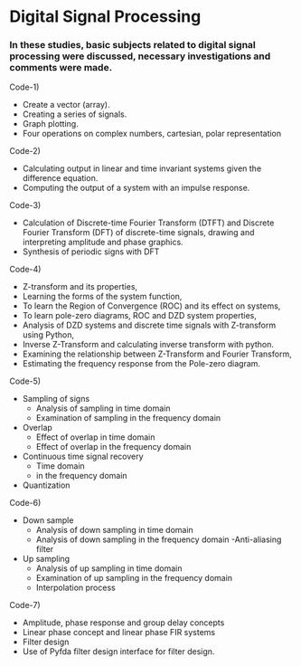 # Digital Signal Processing

### In these studies, basic subjects related to digital signal processing were discussed, necessary investigations and comments were made. 

Code-1)
- Create a vector (array).
- Creating a series of signals.
- Graph plotting.
- Four operations on complex numbers, cartesian, polar representation

Code-2)
- Calculating output in linear and time invariant systems given the difference equation.
- Computing the output of a system with an impulse response.

Code-3)
- Calculation of Discrete-time Fourier Transform (DTFT) and Discrete Fourier Transform (DFT) of discrete-time signals, drawing and interpreting amplitude and phase graphics.
- Synthesis of periodic signs with DFT 

Code-4)
- Z-transform and its properties,
- Learning the forms of the system function,
- To learn the Region of Convergence (ROC) and its effect on systems,
- To learn pole-zero diagrams, ROC and DZD system properties,
- Analysis of DZD systems and discrete time signals with Z-transform using Python,
- Inverse Z-Transform and calculating inverse transform with python.
- Examining the relationship between Z-Transform and Fourier Transform,
- Estimating the frequency response from the Pole-zero diagram. 

Code-5)
- Sampling of signs
    - Analysis of sampling in time domain
    - Examination of sampling in the frequency domain
- Overlap
    - Effect of overlap in time domain
    - Effect of overlap in the frequency domain
- Continuous time signal recovery
    - Time domain
    - in the frequency domain
- Quantization

Code-6)
- Down sample
    - Analysis of down sampling in time domain
    - Analysis of down sampling in the frequency domain
    -Anti-aliasing filter
- Up sampling 
    - Analysis of up sampling in time domain
    - Examination of up sampling in the frequency domain
    - Interpolation process 

Code-7)
- Amplitude, phase response and group delay concepts
- Linear phase concept and linear phase FIR systems
- Filter design
- Use of Pyfda filter design interface for filter design. 

